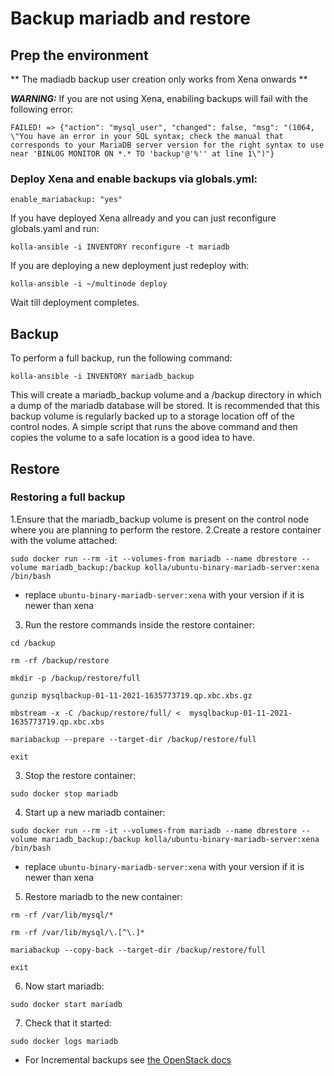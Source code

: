 # Backup mariadb and restore

## Prep the environment

** The madiadb backup user creation only works from Xena onwards **

***WARNING:*** If you are not using Xena, enabiling backups will fail with the following error:

`FAILED! => {"action": "mysql_user", "changed": false, "msg": "(1064, \"You have an error in your SQL syntax; check the manual that corresponds to your MariaDB server version for the right syntax to use near 'BINLOG MONITOR ON *.* TO 'backup'@'%'' at line 1\")"}`

### Deploy Xena and enable backups via globals.yml:

`enable_mariabackup: "yes"`

If you have deployed Xena allready and you can just reconfigure globals.yaml and run:

`kolla-ansible -i INVENTORY reconfigure -t mariadb`

If you are deploying a new deployment just redeploy with:

`kolla-ansible -i ~/multinode deploy`

Wait till deployment completes.

## Backup

To perform a full backup, run the following command:

`kolla-ansible -i INVENTORY mariadb_backup`

This will create a mariadb_backup volume and a /backup directory in which a dump of the mariadb database will be stored. It is recommended that this backup volume is regularly backed up to a storage location off of the control nodes. A simple script that runs the above command and then copies the volume to a safe location is a good idea to have.

## Restore

### Restoring a full backup

1.Ensure that the mariadb_backup volume is present on the control node where you are planning to perform the restore. 
2.Create a restore container with the volume attached:

`sudo docker run --rm -it --volumes-from mariadb --name dbrestore --volume mariadb_backup:/backup kolla/ubuntu-binary-mariadb-server:xena /bin/bash`

* replace `ubuntu-binary-mariadb-server:xena` with your version if it is newer than xena

3. Run the restore commands inside the restore container:

`cd /backup`

`rm -rf /backup/restore`

`mkdir -p /backup/restore/full`

`gunzip mysqlbackup-01-11-2021-1635773719.qp.xbc.xbs.gz`

`mbstream -x -C /backup/restore/full/ <  mysqlbackup-01-11-2021-1635773719.qp.xbc.xbs`

`mariabackup --prepare --target-dir /backup/restore/full`

`exit`

3. Stop the restore container:

`sudo docker stop mariadb`

4. Start up a new mariadb container:

`sudo docker run --rm -it --volumes-from mariadb --name dbrestore --volume mariadb_backup:/backup kolla/ubuntu-binary-mariadb-server:xena /bin/bash`

* replace `ubuntu-binary-mariadb-server:xena` with your version if it is newer than xena

5. Restore mariadb to the new container:

`rm -rf /var/lib/mysql/*`

`rm -rf /var/lib/mysql/\.[^\.]*`

`mariabackup --copy-back --target-dir /backup/restore/full`

`exit`

6. Now start mariadb:

`sudo docker start mariadb`

7. Check that it started:

`sudo docker logs mariadb`

* For Incremental backups see [the OpenStack docs](https://docs.openstack.org/kolla-ansible/latest/admin/mariadb-backup-and-restore.html)
